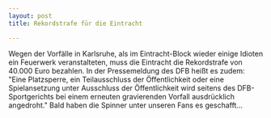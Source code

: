 ```yaml
---
layout: post
title: Rekordstrafe für die Eintracht

---
```


Wegen der Vorfälle in Karlsruhe, als im Eintracht-Block wieder einige Idioten ein Feuerwerk veranstalteten, muss die Eintracht die Rekordstrafe von 40.000 Euro bezahlen. In der Pressemeldung des DFB heißt es zudem: "Eine Platzsperre, ein Teilausschluss der Öffentlichkeit oder eine Spielansetzung unter Ausschluss der Öffentlichkeit wird seitens des DFB-Sportgerichts bei einem erneuten gravierenden Vorfall ausdrücklich angedroht." Bald haben die Spinner unter unseren Fans es geschafft...


